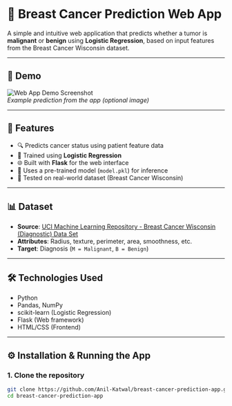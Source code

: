 # 🧬 Breast Cancer Prediction Web App

A simple and intuitive web application that predicts whether a tumor is **malignant** or **benign** using **Logistic Regression**, based on input features from the Breast Cancer Wisconsin dataset.

---

## 🚀 Demo

![Web App Demo Screenshot](screenshot.png)  
_Example prediction from the app (optional image)_

---

## 📌 Features

- 🔍 Predicts cancer status using patient feature data
- 🧠 Trained using **Logistic Regression**
- 🌐 Built with **Flask** for the web interface
- 💾 Uses a pre-trained model (`model.pkl`) for inference
- 🧪 Tested on real-world dataset (Breast Cancer Wisconsin)

---

## 📊 Dataset

- **Source**: [UCI Machine Learning Repository - Breast Cancer Wisconsin (Diagnostic) Data Set](https://archive.ics.uci.edu/ml/datasets/Breast+Cancer+Wisconsin+(Diagnostic))
- **Attributes**: Radius, texture, perimeter, area, smoothness, etc.
- **Target**: Diagnosis (`M = Malignant`, `B = Benign`)

---

## 🛠️ Technologies Used

- Python
- Pandas, NumPy
- scikit-learn (Logistic Regression)
- Flask (Web framework)
- HTML/CSS (Frontend)

---

## ⚙️ Installation & Running the App

### 1. Clone the repository

```bash
git clone https://github.com/Anil-Katwal/breast-cancer-prediction-app.git
cd breast-cancer-prediction-app
